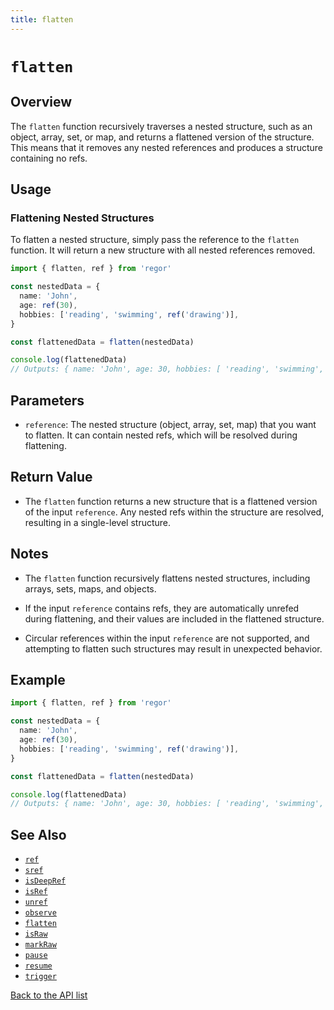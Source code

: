 ```yaml
---
title: flatten
---
```


# `flatten`

## Overview

The `flatten` function recursively traverses a nested structure, such as an object, array, set, or map, and returns a flattened version of the structure. This means that it removes any nested references and produces a structure containing no refs.

## Usage

### Flattening Nested Structures

To flatten a nested structure, simply pass the reference to the `flatten` function. It will return a new structure with all nested references removed.

```ts
import { flatten, ref } from 'regor'

const nestedData = {
  name: 'John',
  age: ref(30),
  hobbies: ['reading', 'swimming', ref('drawing')],
}

const flattenedData = flatten(nestedData)

console.log(flattenedData)
// Outputs: { name: 'John', age: 30, hobbies: [ 'reading', 'swimming', 'drawing' ] }
```

## Parameters

- `reference`: The nested structure (object, array, set, map) that you want to flatten. It can contain nested refs, which will be resolved during flattening.

## Return Value

- The `flatten` function returns a new structure that is a flattened version of the input `reference`. Any nested refs within the structure are resolved, resulting in a single-level structure.

## Notes

- The `flatten` function recursively flattens nested structures, including arrays, sets, maps, and objects.

- If the input `reference` contains refs, they are automatically unrefed during flattening, and their values are included in the flattened structure.

- Circular references within the input `reference` are not supported, and attempting to flatten such structures may result in unexpected behavior.

## Example

```ts
import { flatten, ref } from 'regor'

const nestedData = {
  name: 'John',
  age: ref(30),
  hobbies: ['reading', 'swimming', ref('drawing')],
}

const flattenedData = flatten(nestedData)

console.log(flattenedData)
// Outputs: { name: 'John', age: 30, hobbies: [ 'reading', 'swimming', 'drawing' ] }
```

## See Also

- [`ref`](sref.md)
- [`sref`](sref.md)
- [`isDeepRef`](isDeepRef.md)
- [`isRef`](isRef.md)
- [`unref`](unref.md)
- [`observe`](observe.md)
- [`flatten`](flatten.md)
- [`isRaw`](isRaw.md)
- [`markRaw`](markRaw.md)
- [`pause`](pause.md)
- [`resume`](resume.md)
- [`trigger`](trigger.md)

[Back to the API list](regor-api.md)
